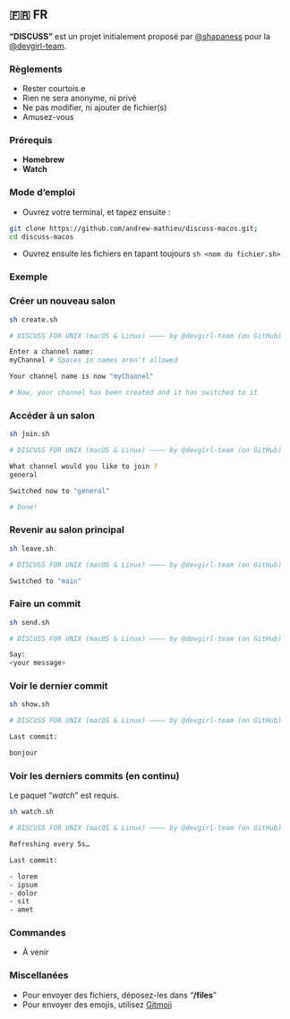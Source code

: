 ## 🇫🇷 FR

**“DISCUSS”** est un projet initialement proposé par [@shapaness](http://github.com/shapaness) pour la [@devgirl-team](https://github.com/DevGirl-Team).

### Règlements

- Rester courtois.e
- Rien ne sera anonyme, ni privé
- Ne pas modifier, ni ajouter de fichier(s)
- Amusez-vous

### Prérequis

- **Homebrew**
- **Watch**

### Mode d’emploi

- Ouvrez votre terminal, et tapez ensuite :

```bash
git clone https://github.com/andrew-mathieu/discuss-macos.git;
cd discuss-macos
```

- Ouvrez ensuite les fichiers en tapant toujours `sh <nom du fichier.sh>`

### Exemple

### Créer un nouveau salon

```bash
sh create.sh

# DISCUSS FOR UNIX (macOS & Linux) ———— by @devgirl-team (on GitHub)

Enter a channel name:
myChannel # Spaces in names aren't allowed

Your channel name is now "myChannel"

# Now, your channel has been created and it has switched to it
```

### Accéder à un salon

```bash
sh join.sh

# DISCUSS FOR UNIX (macOS & Linux) ———— by @devgirl-team (on GitHub)

What channel would you like to join ?
general

Switched now to "general"

# Done!
```

### Revenir au salon principal

```bash
sh leave.sh

# DISCUSS FOR UNIX (macOS & Linux) ———— by @devgirl-team (on GitHub)

Switched to "main"
```

### Faire un commit

```bash
sh send.sh

# DISCUSS FOR UNIX (macOS & Linux) ———— by @devgirl-team (on GitHub)

Say:
<your message>
```

### Voir le dernier commit

```bash
sh show.sh

# DISCUSS FOR UNIX (macOS & Linux) ———— by @devgirl-team (on GitHub)

Last commit:

bonjour
```

### Voir les derniers commits (en continu)

Le paquet “_watch_” est requis.

```bash
sh watch.sh

# DISCUSS FOR UNIX (macOS & Linux) ———— by @devgirl-team (on GitHub)

Refreshing every 5s…

Last commit:

- lorem
- ipsum
- dolor
- sit
- amet
```

### Commandes

- À venir

### Miscellanées

- Pour envoyer des fichiers, déposez-les dans “**/files**”
- Pour envoyer des emojis, utilisez [Gitmoji](https://gitmoji.dev/)
